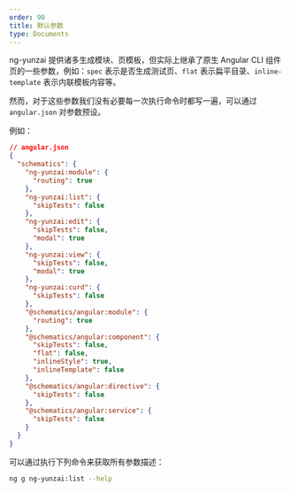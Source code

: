 ```yaml
---
order: 90
title: 默认参数
type: Documents
---
```


ng-yunzai 提供诸多生成模块、页模板，但实际上继承了原生 Angular CLI 组件页的一些参数，例如：`spec` 表示是否生成测试页、`flat` 表示扁平目录、`inline-template` 表示内联模板内容等。

然而，对于这些参数我们没有必要每一次执行命令时都写一遍，可以通过 `angular.json` 对参数预设。

例如：

```json
// angular.json
{
  "schematics": {
    "ng-yunzai:module": {
      "routing": true
    },
    "ng-yunzai:list": {
      "skipTests": false
    },
    "ng-yunzai:edit": {
      "skipTests": false,
      "modal": true
    },
    "ng-yunzai:view": {
      "skipTests": false,
      "modal": true
    },
    "ng-yunzai:curd": {
      "skipTests": false
    },
    "@schematics/angular:module": {
      "routing": true
    },
    "@schematics/angular:component": {
      "skipTests": false,
      "flat": false,
      "inlineStyle": true,
      "inlineTemplate": false
    },
    "@schematics/angular:directive": {
      "skipTests": false
    },
    "@schematics/angular:service": {
      "skipTests": false
    }
  }
}
```

可以通过执行下列命令来获取所有参数描述：

```bash
ng g ng-yunzai:list --help
```
